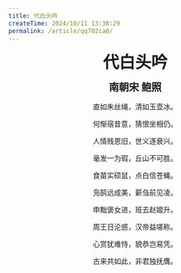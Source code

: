 ```yaml
---
title: 代白头吟
createTime: 2024/10/11 13:38:29
permalink: /article/qq702ca0/
---
```


<center>
<span style="font-weight:700;font-size:32px">代白头吟</span>

<span style="font-weight:700;font-size:20px">南朝宋 鲍照</span>

直如朱丝绳，清如玉壶冰。

何惭宿昔意，猜恨坐相仍。

人情贱恩旧，世义逐衰兴。

毫发一为瑕，丘山不可胜。

食苗实硕鼠，点白信苍蝇。

凫鹄远成美，薪刍前见凌。

申黜褒女进，班去赵姬升。

周王日沦惑，汉帝益嗟称。

心赏犹难恃，貌恭岂易凭。

古来共如此，非君独抚膺。
</center>
